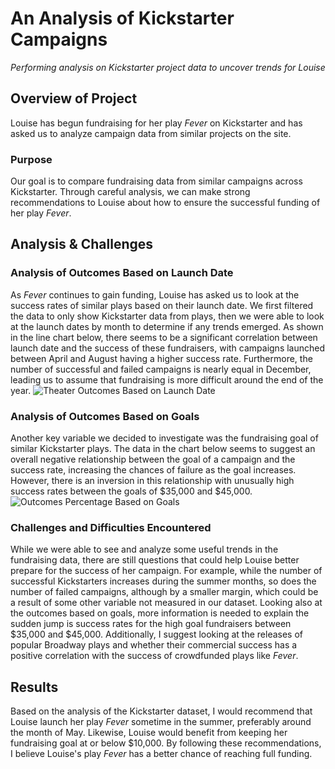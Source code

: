 # An Analysis of Kickstarter Campaigns 
*Performing analysis on Kickstarter project data to uncover trends for Louise*

## Overview of Project
Louise has begun fundraising for her play *Fever* on Kickstarter and has asked us to analyze campaign data from similar projects on the site. 
### Purpose
Our goal is to compare fundraising data from similar campaigns across Kickstarter. Through careful analysis, we can make strong recommendations to Louise about how to ensure the successful funding of her play *Fever*.

## Analysis & Challenges
### Analysis of Outcomes Based on Launch Date
As *Fever* continues to gain funding, Louise has asked us to look at the success rates of similar plays based on their launch date. We first filtered the data to only show Kickstarter data from plays, then we were able to look at the launch dates by month to determine if any trends emerged. As shown in the line chart below, there seems to be a significant correlation between launch date and the success of these fundraisers, with campaigns launched between April and August having a higher success rate. Furthermore, the number of successful and failed campaigns is nearly equal in December, leading us to assume that fundraising is more difficult around the end of the year. 
![Theater Outcomes Based on Launch Date](https://github.com/jhschulte44/kickstarter-analysis/resources/Theater_Outcomes_vs_Launch.png?raw=true)

### Analysis of Outcomes Based on Goals
Another key variable we decided to investigate was the fundraising goal of similar Kickstarter plays. The data in the chart below seems to suggest an overall negative relationship between the goal of a campaign and the success rate, increasing the chances of failure as the goal increases. However, there is an inversion in this relationship with unusually high success rates between the goals of $35,000 and $45,000.
![Outcomes Percentage Based on Goals](https://github.com/jhschulte44/kickstarter-analysis/resources/Outcomes_vs_Goals.png)

### Challenges and Difficulties Encountered
While we were able to see and analyze some useful trends in the fundraising data, there are still questions that could help Louise better prepare for the success of her campaign. For example, while the number of successful Kickstarters increases during the summer months, so does the number of failed campaigns, although by a smaller margin, which could be a result of some other variable not measured in our dataset. Looking also at the outcomes based on goals, more information is needed to explain the sudden jump is success rates for the high goal fundraisers between $35,000 and $45,000. Additionally, I suggest looking at the releases of popular Broadway plays and whether their commercial success has a positive correlation with the success of crowdfunded plays like *Fever*. 

## Results
Based on the analysis of the Kickstarter dataset, I would recommend that Louise launch her play *Fever* sometime in the summer, preferably around the month of May. Likewise, Louise would benefit from keeping her fundraising goal at or below $10,000. By following these recommendations, I believe Louise's play *Fever* has a better chance of reaching full funding.  
